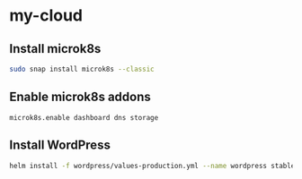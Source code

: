 # my-cloud

## Install microk8s

```sh
sudo snap install microk8s --classic
```

## Enable microk8s addons
```
microk8s.enable dashboard dns storage
```

## Install WordPress

```sh
helm install -f wordpress/values-production.yml --name wordpress stable/wordpress
```
